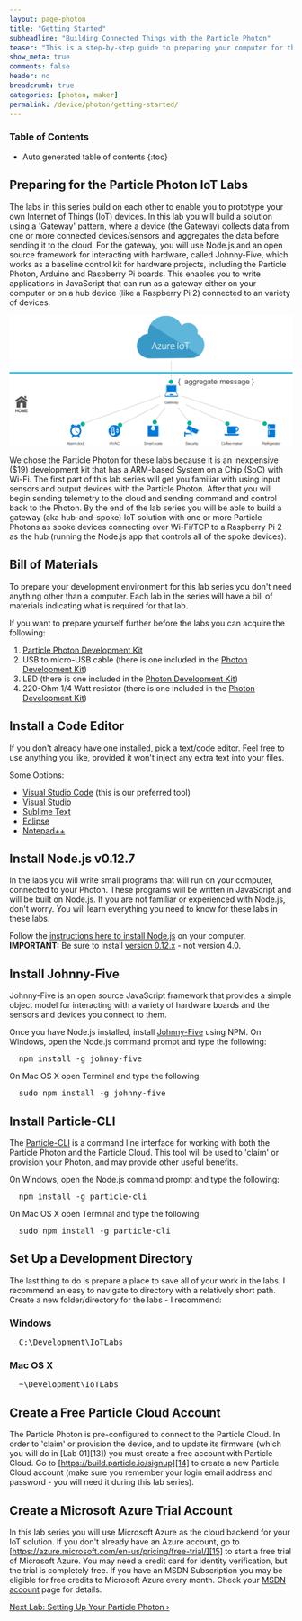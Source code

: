 ```yaml
---
layout: page-photon
title: "Getting Started"
subheadline: "Building Connected Things with the Particle Photon"
teaser: "This is a step-by-step guide to preparing your computer for the Arduino Labs."
show_meta: true
comments: false
header: no
breadcrumb: true
categories: [photon, maker]
permalink: /device/photon/getting-started/
---
```

### Table of Contents
*  Auto generated table of contents
{:toc}

## Preparing for the Particle Photon IoT Labs
The labs in this series build on each other to enable you to prototype your own Internet of Things (IoT) devices. In this lab you will build a solution using a 'Gateway' pattern, where a device (the Gateway) collects data from one or more connected devices/sensors and aggregates the data before sending it to the cloud. For the gateway, you will use Node.js and an open source framework for interacting with hardware, called Johnny-Five, which works as a baseline control kit for hardware projects, including the Particle Photon, Arduino and Raspberry Pi boards. This enables you to write applications in JavaScript that can run as a gateway either on your computer or on a hub device (like a Raspberry Pi 2) connected to an variety of devices.

<img src="/images/gatewaypattern.png"/>

We chose the Particle Photon for these labs because it is an inexpensive ($19) development kit that has a ARM-based System on a Chip (SoC) with Wi-Fi. The first part of this lab series will get you familiar with using input sensors and output devices with the Particle Photon. After that you will begin sending telemetry to the cloud and sending command and control back to the Photon. By the end of the lab series you will be able to build a gateway (aka hub-and-spoke) IoT solution with one or more Particle Photons as spoke devices connecting over Wi-Fi/TCP to a Raspberry Pi 2 as the hub (running the Node.js app that controls all of the spoke devices).

## Bill of Materials
To prepare your development environment for this lab series you don't need anything other than a computer. Each lab in the series will have a bill of materials indicating what is required for that lab.

If you want to prepare yourself further before the labs you can acquire the following:

1. [Particle Photon Development Kit][1]
2. USB to micro-USB cable (there is one included in the [Photon Development Kit][1])
3. LED (there is one included in the [Photon Development Kit][1])
4. 220-Ohm 1/4 Watt resistor (there is one included in the [Photon Development Kit][1])

## Install a Code Editor
If you don't already have one installed, pick a text/code editor. Feel free to use anything you like, provided it won't inject any extra text into your files.

Some Options:

* [Visual Studio Code](http://code.visualstudio.com) (this is our preferred tool)
* [Visual Studio](http://www.visualstudio.com)
* [Sublime Text](http://www.sublimetext.com) 
* [Eclipse](http://www.eclipse.org/downloads/) 
* [Notepad++](http://notepad-plus-plus.org/)

## Install Node.js v0.12.7
In the labs you will write small programs that will run on your computer, connected to your Photon. These programs will be written in JavaScript and will be built on Node.js. If you are not familiar or experienced with Node.js, don't worry. You will learn everything you need to know for these labs in these labs. 

Follow the [instructions here to install Node.js](http://www.nodejs.org) on your computer.  __IMPORTANT:__ Be sure to install [version 0.12.x][node_12_7] - not version 4.0.

## Install Johnny-Five
Johnny-Five is an open source JavaScript framework that provides a simple object model for interacting with a variety of hardware boards and the sensors and devices you connect to them. 

Once you have Node.js installed, install [Johnny-Five][11] using NPM.
On Windows, open the Node.js command prompt and type the following:
<pre>
  npm install -g johnny-five
</pre>

On Mac OS X open Terminal and type the following:
<pre>
  sudo npm install -g johnny-five
</pre>

## Install Particle-CLI
The [Particle-CLI][3] is a command line interface for working with both the Particle Photon and the Particle Cloud. This tool will be used to 'claim' or provision your Photon, and may provide other useful benefits.

On Windows, open the Node.js command prompt and type the following:
<pre>
  npm install -g particle-cli
</pre>

On Mac OS X open Terminal and type the following:
<pre>
  sudo npm install -g particle-cli
</pre>

## Set Up a Development Directory
The last thing to do is prepare a place to save all of your work in the labs. I recommend an easy to navigate to directory with a relatively short path. Create a new folder/directory for the labs - I recommend:

### Windows
<pre>
  C:\Development\IoTLabs
</pre>

### Mac OS X
<pre>
  ~\Development\IoTLabs
</pre>

## Create a Free Particle Cloud Account
The Particle Photon is pre-configured to connect to the Particle Cloud. In order to 'claim' or provision the device, and to update its firmware (which you will do in [Lab 01][13]) you must create a free account with Particle Cloud. Go to [https://build.particle.io/signup][14] to create a new Particle Cloud account (make sure you remember your login email address and password - you will need it during this lab series).

## Create a Microsoft Azure Trial Account
In this lab series you will use Microsoft Azure as the cloud backend for your IoT solution. If you don't already have an Azure account, go to [https://azure.microsoft.com/en-us/pricing/free-trial/][15] to start a free trial of Microsoft Azure. You may need a credit card for identity verification, but the trial is completely free. If you have an MSDN Subscription you may be eligible for free credits to Microsoft Azure every month. Check your [MSDN account][16] page for details.

<a class="radius button small" href="{{ site.url }}/device/photon/setup-photon/">Next Lab: Setting Up Your Particle Photon ›</a>

 [1]: https://store.particle.io/?product=photon-kit
 [3]: http://www.particle.io/prototype#cli
 [4]: http://code.visualstudio.com
 [5]: http://www.visualstudio.com 
 [6]: http://www.sublimetext.com 
 [7]: http://www.eclipse.org/downloads/ 
 [8]: http://notepad-plus-plus.org/
 [9]: http://git-scm.com/
 [10]: http://nodejs.org/
 [11]: http://www.npmjs.com/package/johnny-five
 [12]: http://www.nitrogen.io
 [14]: https://build.particle.io/signup
 [15]: https://azure.microsoft.com/en-us/pricing/free-trial/
 [16]: https://msdn.microsoft.com/subscriptions/manage/
 [node_12_7]: https://nodejs.org/dist/v0.12.7/